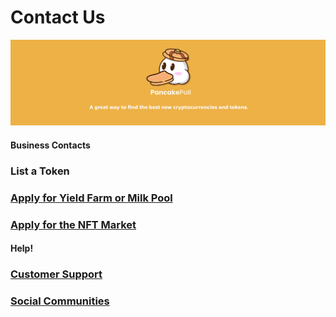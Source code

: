 # Contact Us

![](../.gitbook/assets/NEWBAN.jpg)

#### Business Contacts

### List a Token

### [Apply for Yield Farm or Milk Pool](business-partnerships.md#egg-farms-and-milk-pools)

### [Apply for the NFT Market](nft-market-applications.md)

####

#### Help!

### [Customer Support](customer-support.md)

### [Social Communities](social-accounts-and-communities.md)
